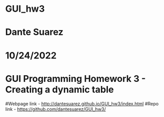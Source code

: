 # GUI_hw3
# Dante Suarez
# 10/24/2022
# GUI Programming Homework 3 - Creating a dynamic table

#Webpage link - http://dantesuarez.github.io/GUI_hw3/index.html
#Repo link - https://github.com/dantesuarez/GUI_hw3/
